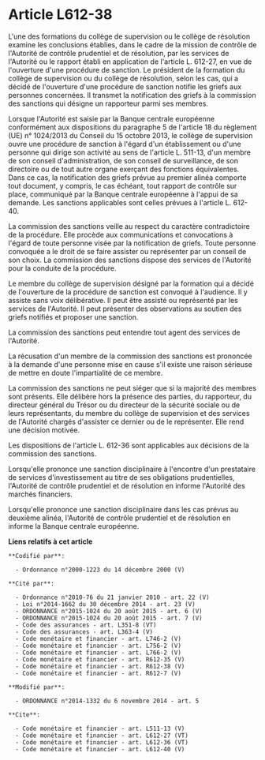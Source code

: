 # Article L612-38

L'une des formations du collège de supervision ou le collège de résolution examine les conclusions établies, dans le cadre de
la mission de contrôle de l'Autorité de contrôle prudentiel et de résolution, par les services de l'Autorité ou le rapport
établi en application de l'article L. 612-27, en vue de l'ouverture d'une procédure de sanction. Le président de la formation
du collège de supervision ou du collège de résolution, selon les cas, qui a décidé de l'ouverture d'une procédure de sanction
notifie les griefs aux personnes concernées. Il transmet la notification des griefs à la commission des sanctions qui désigne
un rapporteur parmi ses membres. 

Lorsque l'Autorité est saisie par la Banque centrale européenne conformément aux dispositions du paragraphe 5 de l'article 18
du règlement (UE) n° 1024/2013 du Conseil du 15 octobre 2013, le collège de supervision ouvre une procédure de sanction à
l'égard d'un établissement ou d'une personne qui dirige son activité au sens de l'article L. 511-13, d'un membre de son
conseil d'administration, de son conseil de surveillance, de son directoire ou de tout autre organe exerçant des fonctions
équivalentes. Dans ce cas, la notification des griefs prévue au premier alinéa comporte tout document, y compris, le cas
échéant, tout rapport de contrôle sur place, communiqué par la Banque centrale européenne à l'appui de sa demande. Les
sanctions applicables sont celles prévues à l'article L. 612-40. 

La commission des sanctions veille au respect du caractère contradictoire de la procédure. Elle procède aux communications et
convocations à l'égard de toute personne visée par la notification de griefs. Toute personne convoquée a le droit de se faire
assister ou représenter par un conseil de son choix. La commission des sanctions dispose des services de l'Autorité pour la
conduite de la procédure. 

Le membre du collège de supervision désigné par la formation qui a décidé de l'ouverture de la procédure de sanction est
convoqué à l'audience. Il y assiste sans voix délibérative. Il peut être assisté ou représenté par les services de
l'Autorité. Il peut présenter des observations au soutien des griefs notifiés et proposer une sanction. 

La commission des sanctions peut entendre tout agent des services de l'Autorité. 

La récusation d'un membre de la commission des sanctions est prononcée à la demande d'une personne mise en cause s'il existe
une raison sérieuse de mettre en doute l'impartialité de ce membre. 

La commission des sanctions ne peut siéger que si la majorité des membres sont présents. Elle délibère hors la présence des
parties, du rapporteur, du directeur général du Trésor ou du directeur de la sécurité sociale ou de leurs représentants, du
membre du collège de supervision et des services de l'Autorité chargés d'assister ce dernier ou de le représenter. Elle rend
une décision motivée. 

Les dispositions de l'article L. 612-36 sont applicables aux décisions de la commission des sanctions. 

Lorsqu'elle prononce une sanction disciplinaire à l'encontre d'un prestataire de services d'investissement au titre de ses
obligations prudentielles, l'Autorité de contrôle prudentiel et de résolution en informe l'Autorité des marchés financiers. 

Lorsqu'elle prononce une sanction disciplinaire dans les cas prévus au deuxième alinéa, l'Autorité de contrôle prudentiel et
de résolution en informe la Banque centrale européenne.

**Liens relatifs à cet article**

	**Codifié par**:

	  - Ordonnance n°2000-1223 du 14 décembre 2000 (V)

	**Cité par**:

	  - Ordonnance n°2010-76 du 21 janvier 2010 - art. 22 (V)
	  - Loi n°2014-1662 du 30 décembre 2014 - art. 23 (V)
	  - ORDONNANCE n°2015-1024 du 20 août 2015 - art. 6 (V)
	  - ORDONNANCE n°2015-1024 du 20 août 2015 - art. 7 (V)
	  - Code des assurances - art. L351-8 (VT)
	  - Code des assurances - art. L363-4 (V)
	  - Code monétaire et financier - art. L746-2 (V)
	  - Code monétaire et financier - art. L756-2 (V)
	  - Code monétaire et financier - art. L766-2 (V)
	  - Code monétaire et financier - art. R612-35 (V)
	  - Code monétaire et financier - art. R612-38 (V)
	  - Code monétaire et financier - art. R612-7 (V)

	**Modifié par**:

	  - ORDONNANCE n°2014-1332 du 6 novembre 2014 - art. 5

	**Cite**:

	  - Code monétaire et financier - art. L511-13 (V)
	  - Code monétaire et financier - art. L612-27 (VT)
	  - Code monétaire et financier - art. L612-36 (VT)
	  - Code monétaire et financier - art. L612-40 (V)
